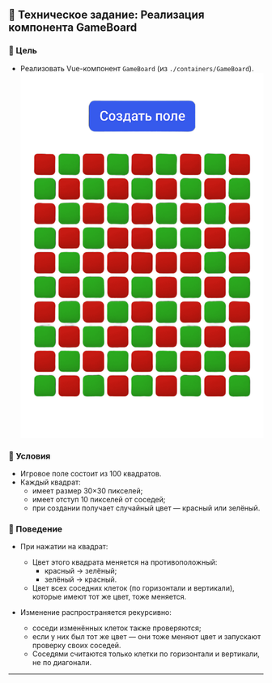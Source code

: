 ## 🔧 Техническое задание: Реализация компонента GameBoard

### 📌 Цель

- Реализовать Vue-компонент `GameBoard` (из `./containers/GameBoard`). ![Пример изображения](/src/assets/example.png)

### 📐 Условия

- Игровое поле состоит из 100 квадратов.
- Каждый квадрат:
  - имеет размер 30×30 пикселей;
  - имеет отступ 10 пикселей от соседей;
  - при создании получает случайный цвет — красный или зелёный.

### 🧩 Поведение

- При нажатии на квадрат:

  - Цвет этого квадрата меняется на противоположный:
    - красный → зелёный;
    - зелёный → красный.
  - Цвет всех соседних клеток (по горизонтали и вертикали), которые имеют тот же цвет, тоже меняется.

- Изменение распространяется рекурсивно:
  - соседи изменённых клеток также проверяются;
  - если у них был тот же цвет — они тоже меняют цвет и запускают проверку своих соседей.
  - Соседями считаются только клетки по горизонтали и вертикали, не по диагонали.

---
